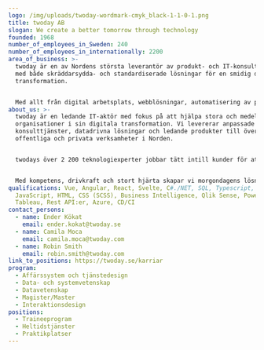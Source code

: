 ```yaml
---
logo: /img/uploads/twoday-wordmark-cmyk_black-1-1-0-1.png
title: twoday AB
slogan: We create a better tomorrow through technology
founded: 1968
number_of_employees_in_Sweden: 240
number_of_employees_in_internationally: 2200
area_of_business: >-
  twoday är en av Nordens största leverantör av produkt- och IT-konsulttjänster
  med både skräddarsydda- och standardiserade lösningar för en smidig digital
  transformation. 


  Med allt från digital arbetsplats, webblösningar, automatisering av processer till skräddarsydda leveransteam och IT-konsulttjänster, hjälper vi organisationer i både privat och offentlig sektor att effektivisera arbetsdagen.
about_us: >-
  twoday är en ledande IT-aktör med fokus på att hjälpa stora och medelstora
  organisationer i sin digitala transformation. Vi levererar anpassade
  konsulttjänster, datadrivna lösningar och ledande produkter till över 8 000
  offentliga och privata verksamheter i Norden.


  twodays över 2 200 teknologiexperter jobbar tätt intill kunder för att skapa innovativa lösningar som transformerar företag och samhällen.


  Med kompetens, drivkraft och stort hjärta skapar vi morgondagens lösningar.
qualifications: Vue, Angular, React, Svelte, C#./NET, SQL, Typescript,
  JavaScript, HTML, CSS (SCSS), Business Intelligence, Qlik Sense, Power BI,
  Tableau, Rest API:er, Azure, CD/CI
contact_persons:
  - name: Ender Kökat
    email: ender.kokat@twoday.se
  - name: Camila Moca
    email: camila.moca@twoday.com
  - name: Robin Smith
    email: robin.smith@twoday.com
link_to_positions: https://twoday.se/karriar
program:
  - Affärssystem och tjänstedesign
  - Data- och systemvetenskap
  - Datavetenskap
  - Magister/Master
  - Interaktionsdesign
positions:
  - Traineeprogram
  - Heltidstjänster
  - Praktikplatser
---
```

